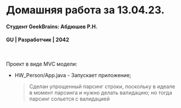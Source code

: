 # Домашняя работа за 13.04.23.
#### Студент GeekBrains: Абдюшев Р.Н.
#### GU | Разработчик | 2042
<br>

Проект в виде MVC модели:
* HW_Person/App.java - Запускает приложение;
   > Сделан упрощенный парсинг строки, поскольку в идеале<br>
   > в момент парсинга и нужно делать валидацию; но тогда<br>
   > парсинг сольется с валидацией<br>


